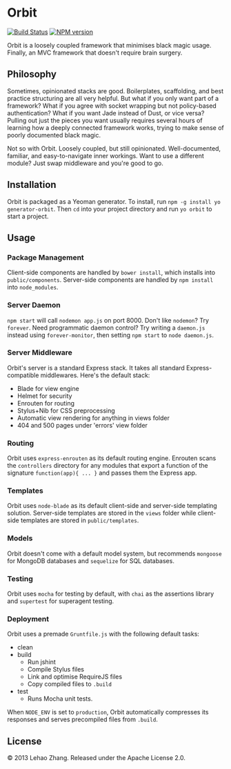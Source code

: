 # Orbit

[![Build Status](https://travis-ci.org/The2ndOne3/orbit.png?branch=master)](https://travis-ci.org/The2ndOne3/orbit)
[![NPM version](https://badge.fury.io/js/generator-orbit.png)](http://badge.fury.io/js/generator-orbit)

Orbit is a loosely coupled framework that minimises black magic usage. Finally, an MVC framework that doesn't require brain surgery.

## Philosophy
Sometimes, opinionated stacks are good. Boilerplates, scaffolding, and best practice structuring are all very helpful. But what if you only want part of a framework? What if you agree with socket wrapping but not policy-based authentication? What if you want Jade instead of Dust, or vice versa? Pulling out just the pieces you want usually requires several hours of learning how a deeply connected framework works, trying to make sense of poorly documented black magic.

Not so with Orbit. Loosely coupled, but still opinionated. Well-documented, familiar, and easy-to-navigate inner workings. Want to use a different module? Just swap middleware and you're good to go.

## Installation
Orbit is packaged as a Yeoman generator. To install, run `npm -g install yo generator-orbit`. Then `cd` into your project directory and run `yo orbit` to start a project.

## Usage
### Package Management
Client-side components are handled by `bower install`, which installs into `public/components`. Server-side components are handled by `npm install` into `node_modules`.

### Server Daemon
`npm start` will call `nodemon app.js` on port 8000. Don't like `nodemon`? Try `forever`. Need programmatic daemon control? Try writing a `daemon.js` instead using `forever-monitor`, then setting `npm start` to `node daemon.js`.

### Server Middleware
Orbit's server is a standard Express stack. It takes all standard Express-compatible middlewares. Here's the default stack:
* Blade for view engine
* Helmet for security
* Enrouten for routing
* Stylus+Nib for CSS preprocessing
* Automatic view rendering for anything in views folder
* 404 and 500 pages under 'errors' view folder

### Routing
Orbit uses `express-enrouten` as its default routing engine. Enrouten scans the `controllers` directory for any modules that export a function of the signature `function(app){ ... }` and passes them the Express app.

### Templates
Orbit uses `node-blade` as its default client-side and server-side templating solution. Server-side templates are stored in the `views` folder while client-side templates are stored in `public/templates`.

### Models
Orbit doesn't come with a default model system, but recommends `mongoose` for MongoDB databases and `sequelize` for SQL databases.

### Testing
Orbit uses `mocha` for testing by default, with `chai` as the assertions library and `supertest` for superagent testing.

### Deployment
Orbit uses a premade `Gruntfile.js` with the following default tasks:
* clean
* build
  * Run jshint
  * Compile Stylus files
  * Link and optimise RequireJS files
  * Copy compiled files to `.build`
* test
  * Runs Mocha unit tests.

When `NODE_ENV` is set to `production`, Orbit automatically compresses its responses and serves precompiled files from `.build`.

## License
&copy; 2013 Lehao Zhang.
Released under the Apache License 2.0.
